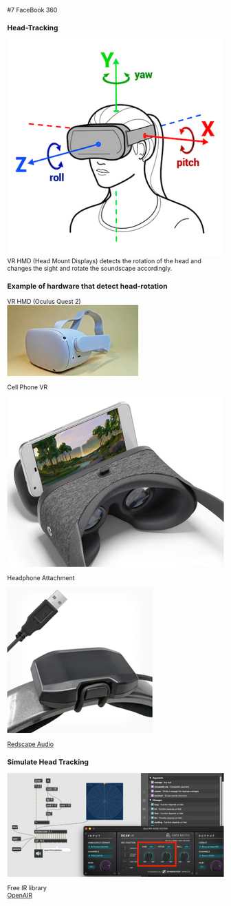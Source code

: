 #7 FaceBook 360


### Head-Tracking

![](K7/png/headtracking.jpg)
VR HMD (Head Mount Displays) detects the rotation of the head and changes the sight and rotate the soundscape accordingly.

### Example of hardware that detect head-rotation
VR HMD (Oculus Quest 2)  
![](K7/png/oculas.jpg)

Cell Phone VR

![](K7/png/cellphoneVR.jpeg)

Headphone Attachment

![](K7/png/redscape.png)

[Redscape Audio](https://www.redscapeaudio.com/)

### Simulate Head Tracking

![](K7/png/yaw_pitch.png)



Free IR library  
[OpenAIR](https://www.openairlib.net/)

